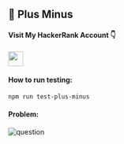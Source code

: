 <h2>📓 Plus Minus</h2>

<h4>Visit My HackerRank Account 👇</h4>
<a href="https://www.hackerrank.com/muhammadnaufaly1?hr_r=1">
    <img height="30em" src="https://img.shields.io/badge/-visit my account-2EC866?style=for-the-badge&logo=HackerRank&logoColor=white" target="_blank">
</a> <br>

<h4>How to run testing:</h4>

```sh
npm run test-plus-minus
```

<h4>Problem:</h4>

<img src="https://user-images.githubusercontent.com/87789251/215363994-5ee99ccb-efda-46e6-a1fb-4257f16f2485.png" alt="question">
